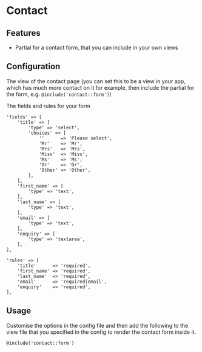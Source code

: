 # Contact


## Features

* Partial for a contact form, that you can include in your own views

## Configuration

The view of the contact page (you can set this to be a view in your app, which has much more contact on it for example, then include the partial for the form, e.g. `@include('contact::form')`)

The fields and rules for your form

    'fields' => [
        'title' => [
            'type' => 'select',
            'choices' => [
                ''      => 'Please select',
                'Mr'    => 'Mr',
                'Mrs'   => 'Mrs',
                'Miss'  => 'Miss',
                'Ms'    => 'Ms',
                'Dr'    => 'Dr',
                'Other' => 'Other',
            ],
        ],
        'first_name' => [
            'type' => 'text',
        ],
        'last_name' => [
            'type' => 'text',
        ],
        'email' => [
            'type' => 'text',
        ],
        'enquiry' => [
            'type' => 'textarea',
        ],
    ],

    'rules' => [
        'title'      => 'required',
        'first_name' => 'required',
        'last_name'  => 'required',
        'email'      => 'required|email',
        'enquiry'    => 'required',
    ],


## Usage

Customise the options in the config file and then add the following to the view file that you specified in the config to render the contact form inside it.

    @include('contact::form')
